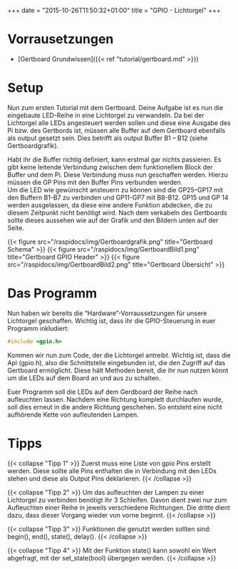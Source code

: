 +++
date = "2015-10-26T11:50:32+01:00"
title = "GPIO - Lichtorgel"
+++

# Vorrausetzungen

* [Gertboard Grundwissen]({{< ref "tutorial/gertboard.md" >}})

# Setup

Nun zum ersten Tutorial mit dem Gertboard. Deine Aufgabe ist es nun die
eingebaute LED-Reihe in eine Lichtorgel zu verwandeln. Da bei der Lichtorgel
alle LEDs angesteuert werden sollen und diese eine Ausgabe des Pi bzw. des
Gertbords ist, müssen alle Buffer auf dem Gertboard ebenfalls als output
gesetzt sein. Dies betrifft als output Buffer B1 – B12 (siehe Gertboardgrafik).  

Habt ihr die Buffer richtig definiert, kann erstmal gar nichts passieren. Es
gibt keine leitende Verbindung zwischen dem funktionellem Block der Buffer und
dem Pi. Diese Verbindung muss nun geschaffen werden. Hierzu müssen die GP Pins
mit den Buffer Pins verbunden werden.  
Um die LED wie gewünscht ansteuern zu können sind die GP25–GP17 mit den Buffern
B1-B7 zu verbinden und GP11-GP7 mit B8-B12. GP15 und GP 14 werden ausgelassen,
da diese eine andere Funktion abdecken, die zu diesem Zeitpunkt nicht benötigt
wird. Nach dem verkabeln des Gertboards sollte dieses aussehen wie auf der
Grafik und den Bildern unten auf der Seite.

{{< figure src="/raspidocs/img/Gertboardgrafik.png" title="Gertboard Schema" >}}
{{< figure src="/raspidocs/img/GertboardBild1.png" title="Gertboard GPIO Header" >}}
{{< figure src="/raspidocs/img/GertboardBild2.png" title="Gertboard Übersicht" >}}


# Das Programm

Nun haben wir bereits die “Hardware”-Vorraussetzungen für unsere Lichtorgel
geschaffen. Wichtig ist, dass ihr die GPIO-Steuerung in euer Programm
inkludiert:

```c
#include <gpio.h>
```
Kommen wir nun zum Code, der die Lichtorgel
antreibt. Wichtig ist, dass die Api (gpio.h), also die Schnittstelle
eingebunden ist, die den Zugriff auf das Gertboard ermöglicht. Diese hält
Methoden bereit, die ihr nun nutzen könnt um die LEDs auf dem Board an und aus
zu schalten.

Euer Programm soll die LEDs auf dem Gerdboard der Reihe nach aufleuchten lassen.
Nachdem eine Richtung komplett durchlaufen wurde, soll dies erneut in die
andere Richtung geschehen. So entsteht eine nicht aufhörende Kette von
aufleutenden Lampen.

# Tipps

{{< collapse "Tipp 1" >}}
Zuerst muss eine Liste von gpio Pins erstellt werden. Diese sollte alle Pins enthalten die in Verbindung mit den LEDs stehen und diese als Output Pins deklarieren.
{{< /collapse >}}

{{< collapse "Tipp 2" >}}
Um das aufleuchten der Lampen zu einer Lichtorgel zu verbinden benötigt ihr 3 Schleifen.
Davon dient zwei nur zum Aufleuchten einer Reihe in jeweils verschiedene Richtungen. Die dritte dient dazu, dass dieser Vorgang wieder von vorne beginnt.
{{< /collapse >}}

{{< collapse "Tipp 3" >}}
Funktionen die genutzt werden sollten sind: begin(), end(), state(), delay().
{{< /collapse >}}

{{< collapse "Tipp 4" >}}
Mit der Funktion state() kann sowohl ein Wert abgefragt, mit der set_state(bool) übergegen werden.
{{< /collapse >}}